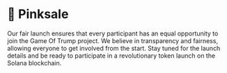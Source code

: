 # 🛫 Pinksale

Our fair launch ensures that every participant has an equal opportunity to join the Game Of Trump project. We believe in transparency and fairness, allowing everyone to get involved from the start. Stay tuned for the launch details and be ready to participate in a revolutionary token launch on the Solana blockchain.
